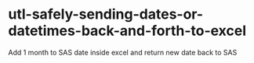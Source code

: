 # utl-safely-sending-dates-or-datetimes-back-and-forth-to-excel
Add 1 month to SAS date inside excel and return new date back to SAS
